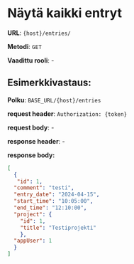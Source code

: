 # Näytä kaikki entryt

**URL**: `{host}/entries/`

**Metodi**: `GET`

**Vaadittu rooli**: -

## Esimerkkivastaus:

**Polku**: `BASE_URL/{host}/entries`

**request header**: `Authorization: {token}`

**request body**: -

**response header**: -

**response body:**

```json
[
  {
   "id": 1,
  "comment": "testi",
  "entry_date": "2024-04-15",
  "start_time": "10:05:00",
  "end_time": "12:10:00",
  "project": {
    "id": 1,
    "title": "Testiprojekti"
    },
  "appUser": 1
  }
]
  
    
  


